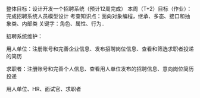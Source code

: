 整体目标：设计开发一个招聘系统（预计12周完成）
本周（T+2）目标（作业）：完成招聘系统人员模型设计
考查知识点：面向对象编程，继承、多态、接口和抽象类、内部类
关键字：角色、属性、行为..




招聘系统维护：

用人单位：注册账号和完善企业信息、发布招聘岗位信息、查看和筛选求职者投递的简历

求职者：注册账号和完善个人信息、查看用人单位发布的招聘信息、意向岗位简历投递

用人单位、HR、面试官、求职者


<!-- 用人单位：职位空缺，选择招聘渠道，发布招聘信息，获取候选人信息，候选人评价，录用决策，招聘效果需求。-->


